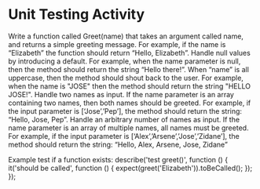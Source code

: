 # Unit Testing Activity
Write a function called Greet(name) that takes an argument called name, and returns a simple greeting message. For example, if the name is “Elizabeth” the function should return “Hello, Elizabeth”.
Handle null values by introducing a default. For example, when the name parameter is null, then the method should return the string “Hello there!”.
When “name” is all uppercase, then the method should shout back to the user. For example, when the name is "JOSE" then the method should return the string "HELLO JOSE!".
Handle two names as input. If the name parameter is an array containing two names, then both names should be greeted. For example, if the input parameter is [‘Jose’,’Pep’], the method should return the string: “Hello, Jose, Pep”. 
Handle an arbitrary number of names as input. If the name parameter is an array of multiple names, all names must be greeted. For example, if the input parameter is [‘Alex’,’Arsene’,’Jose’,’Zidane’], the method should return the string: “Hello, Alex, Arsene, Jose, Zidane”

Example test if a function exists:
describe('test greet()', function ()
{
    it('should be called', function ()
    {
        expect(greet('Elizabeth')).toBeCalled();
    });
});